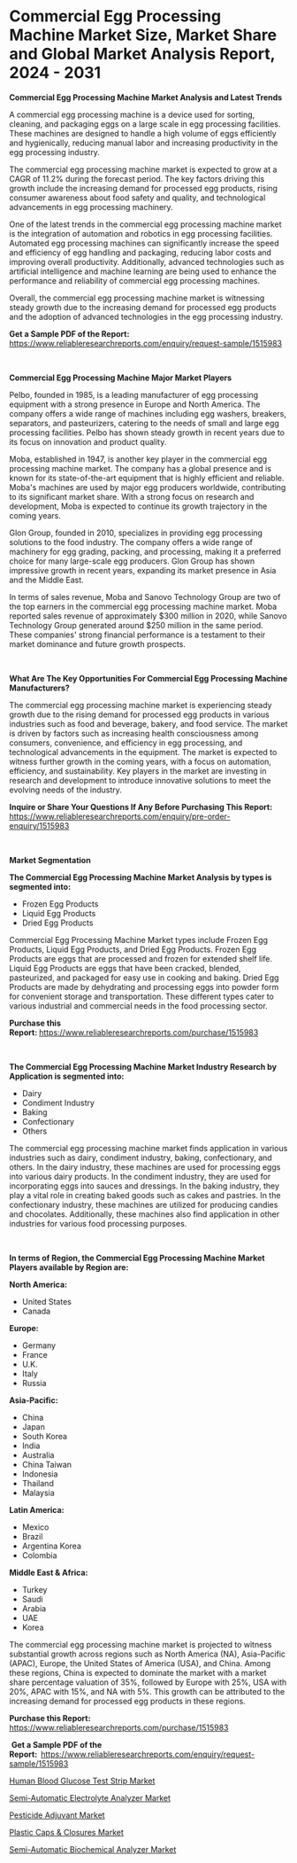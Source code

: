 <p><h1>Commercial Egg Processing Machine Market Size, Market Share and Global Market Analysis Report, 2024 - 2031</h1></p><p><strong>Commercial Egg Processing Machine Market Analysis and Latest Trends</strong></p>
<p><p>A commercial egg processing machine is a device used for sorting, cleaning, and packaging eggs on a large scale in egg processing facilities. These machines are designed to handle a high volume of eggs efficiently and hygienically, reducing manual labor and increasing productivity in the egg processing industry.</p><p>The commercial egg processing machine market is expected to grow at a CAGR of 11.2% during the forecast period. The key factors driving this growth include the increasing demand for processed egg products, rising consumer awareness about food safety and quality, and technological advancements in egg processing machinery.</p><p>One of the latest trends in the commercial egg processing machine market is the integration of automation and robotics in egg processing facilities. Automated egg processing machines can significantly increase the speed and efficiency of egg handling and packaging, reducing labor costs and improving overall productivity. Additionally, advanced technologies such as artificial intelligence and machine learning are being used to enhance the performance and reliability of commercial egg processing machines.</p><p>Overall, the commercial egg processing machine market is witnessing steady growth due to the increasing demand for processed egg products and the adoption of advanced technologies in the egg processing industry.</p></p>
<p><strong>Get a Sample PDF of the Report:&nbsp;</strong> <a href="https://www.reliableresearchreports.com/enquiry/request-sample/1515983">https://www.reliableresearchreports.com/enquiry/request-sample/1515983</a></p>
<p>&nbsp;</p>
<p><strong>Commercial Egg Processing Machine Major Market Players</strong></p>
<p><p>Pelbo, founded in 1985, is a leading manufacturer of egg processing equipment with a strong presence in Europe and North America. The company offers a wide range of machines including egg washers, breakers, separators, and pasteurizers, catering to the needs of small and large egg processing facilities. Pelbo has shown steady growth in recent years due to its focus on innovation and product quality.</p><p>Moba, established in 1947, is another key player in the commercial egg processing machine market. The company has a global presence and is known for its state-of-the-art equipment that is highly efficient and reliable. Moba's machines are used by major egg producers worldwide, contributing to its significant market share. With a strong focus on research and development, Moba is expected to continue its growth trajectory in the coming years.</p><p>Glon Group, founded in 2010, specializes in providing egg processing solutions to the food industry. The company offers a wide range of machinery for egg grading, packing, and processing, making it a preferred choice for many large-scale egg producers. Glon Group has shown impressive growth in recent years, expanding its market presence in Asia and the Middle East.</p><p>In terms of sales revenue, Moba and Sanovo Technology Group are two of the top earners in the commercial egg processing machine market. Moba reported sales revenue of approximately $300 million in 2020, while Sanovo Technology Group generated around $250 million in the same period. These companies' strong financial performance is a testament to their market dominance and future growth prospects.</p></p>
<p>&nbsp;</p>
<p><strong>What Are The Key Opportunities For Commercial Egg Processing Machine Manufacturers?</strong></p>
<p><p>The commercial egg processing machine market is experiencing steady growth due to the rising demand for processed egg products in various industries such as food and beverage, bakery, and food service. The market is driven by factors such as increasing health consciousness among consumers, convenience, and efficiency in egg processing, and technological advancements in the equipment. The market is expected to witness further growth in the coming years, with a focus on automation, efficiency, and sustainability. Key players in the market are investing in research and development to introduce innovative solutions to meet the evolving needs of the industry.</p></p>
<p><strong>Inquire or Share Your Questions If Any Before Purchasing This Report:</strong> <a href="https://www.reliableresearchreports.com/enquiry/pre-order-enquiry/1515983">https://www.reliableresearchreports.com/enquiry/pre-order-enquiry/1515983</a></p>
<p>&nbsp;</p>
<p><strong>Market Segmentation</strong></p>
<p><strong>The Commercial Egg Processing Machine Market Analysis by types is segmented into:</strong></p>
<p><ul><li>Frozen Egg Products</li><li>Liquid Egg Products</li><li>Dried Egg Products</li></ul></p>
<p><p>Commercial Egg Processing Machine Market types include Frozen Egg Products, Liquid Egg Products, and Dried Egg Products. Frozen Egg Products are eggs that are processed and frozen for extended shelf life. Liquid Egg Products are eggs that have been cracked, blended, pasteurized, and packaged for easy use in cooking and baking. Dried Egg Products are made by dehydrating and processing eggs into powder form for convenient storage and transportation. These different types cater to various industrial and commercial needs in the food processing sector.</p></p>
<p><strong>Purchase this Report:&nbsp;</strong><a href="https://www.reliableresearchreports.com/purchase/1515983">https://www.reliableresearchreports.com/purchase/1515983</a></p>
<p>&nbsp;</p>
<p><strong>The Commercial Egg Processing Machine Market Industry Research by Application is segmented into:</strong></p>
<p><ul><li>Dairy</li><li>Condiment Industry</li><li>Baking</li><li>Confectionary</li><li>Others</li></ul></p>
<p><p>The commercial egg processing machine market finds application in various industries such as dairy, condiment industry, baking, confectionary, and others. In the dairy industry, these machines are used for processing eggs into various dairy products. In the condiment industry, they are used for incorporating eggs into sauces and dressings. In the baking industry, they play a vital role in creating baked goods such as cakes and pastries. In the confectionary industry, these machines are utilized for producing candies and chocolates. Additionally, these machines also find application in other industries for various food processing purposes.</p></p>
<p>&nbsp;</p>
<p><strong>In terms of Region, the Commercial Egg Processing Machine Market Players available by Region are:</strong></p>
<p>
    <p> <strong> North America: </strong>
        <ul>
            <li>United States</li>
            <li>Canada</li>
        </ul>
        </p> 
    <p> <strong> Europe: </strong>
        <ul>
            <li>Germany</li>
            <li>France</li>
            <li>U.K.</li>
            <li>Italy</li>
            <li>Russia</li>
        </ul>
        </p> 
    <p> <strong> Asia-Pacific: </strong>
        <ul>
            <li>China</li>
            <li>Japan</li>
            <li>South Korea</li>
            <li>India</li>
            <li>Australia</li>
            <li>China Taiwan</li>
            <li>Indonesia</li>
            <li>Thailand</li>
            <li>Malaysia</li>
        </ul>
        </p> 
    <p> <strong> Latin America: </strong>
        <ul>
            <li>Mexico</li>
            <li>Brazil</li>
            <li>Argentina Korea</li>
            <li>Colombia</li>
        </ul>
        </p> 
    <p> <strong> Middle East & Africa: </strong>
        <ul>
            <li>Turkey</li>
            <li>Saudi</li>
            <li>Arabia</li>
            <li>UAE</li>
            <li>Korea</li>
        </ul>
    </p>
    </p>
<p><p>The commercial egg processing machine market is projected to witness substantial growth across regions such as North America (NA), Asia-Pacific (APAC), Europe, the United States of America (USA), and China. Among these regions, China is expected to dominate the market with a market share percentage valuation of 35%, followed by Europe with 25%, USA with 20%, APAC with 15%, and NA with 5%. This growth can be attributed to the increasing demand for processed egg products in these regions.</p></p>
<p><strong>Purchase this Report: </strong><a href="https://www.reliableresearchreports.com/purchase/1515983">https://www.reliableresearchreports.com/purchase/1515983</a></p>
<p>&nbsp;<strong>Get a Sample PDF of the Report:&nbsp;&nbsp;</strong><a href="https://www.reliableresearchreports.com/enquiry/request-sample/1515983">https://www.reliableresearchreports.com/enquiry/request-sample/1515983</a></p>
<p><strong></strong></p>
<p><p><a href="https://fearless-okapi-6c8.notion.site/Human-Blood-Glucose-Test-Strip-Market-Size-Furnishes-Valuable-Information-Encompassing-Market-Share--21246743a29a4fa8ba00d32a9b5cc139">Human Blood Glucose Test Strip Market</a></p><p><a href="https://zircon-bluebell-299.notion.site/Semi-Automatic-Electrolyte-Analyzer-Market-Share-Market-New-Trends-Analysis-Report-By-Type-By-App-c3c406d3f84749d283b620defaa001a3">Semi-Automatic Electrolyte Analyzer Market</a></p><p><a href="https://view.publitas.com/reportprime-1/pesticide-adjuvant-market-size-growing-and-forecasted-for-period-from-2024-2031-and-provides-complete-market-analysis-of-this-market/">Pesticide Adjuvant Market</a></p><p><a href="https://view.publitas.com/reportprime-1/plastic-caps-closures-market-challenges-opportunities-and-growth-drivers-and-major-market-players-forecasted-for-period-from-2024-2031/">Plastic Caps & Closures Market</a></p><p><a href="https://scarlet-rocket-c63.notion.site/Semi-Automatic-Biochemical-Analyzer-Market-Provides-Detailed-Segmentation-of-this-Market-based-on-Ty-c7356524968742a4aab0026978314133">Semi-Automatic Biochemical Analyzer Market</a></p></p>